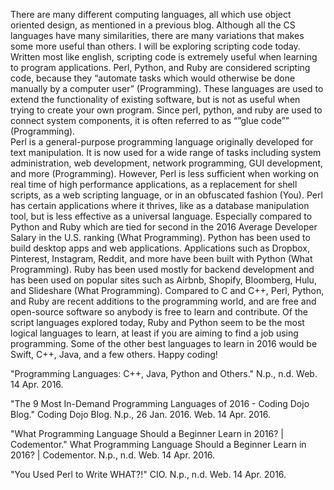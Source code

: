 There are many different computing languages, all which use object oriented design, as mentioned in a previous blog. Although all the CS languages have many similarities, there are many variations that makes some more useful than others. I will be exploring scripting code today. Written most like english, scripting code is extremely useful when learning to program applications. 
	Perl, Python, and Ruby are considered scripting code, because they “automate tasks which would otherwise be done manually by a computer user” (Programming). These languages are used to extend the functionality of existing software, but is not as useful when trying to create your own program. Since perl, python, and ruby are used to connect system components, it is often referred to as “”glue code”” (Programming).  
Perl is a general-purpose programming language originally developed for text manipulation. It is now used for a wide range of tasks including system administration, web development, network programming, GUI development, and more (Programming). However, Perl is less sufficient when working on real time of high performance applications, as a replacement for shell scripts, as a web scripting language, or in an obfuscated fashion (You). Perl has certain applications where it thrives, like as a database manipulation tool, but is less effective as a universal language. Especially compared to Python and Ruby which are tied for second in the 2016 Average Developer Salary in the U.S. ranking (What Programming). Python has been used to build desktop apps and web applications. Applications such as Dropbox, Pinterest, Instagram, Reddit, and more have been built with Python (What Programming). Ruby has been used mostly for backend development and has been used on popular sites such as Airbnb, Shopify, Bloomberg, Hulu, and Slideshare (What Programming). Compared to C and C++, Perl, Python, and Ruby are recent additions to the programming world, and are free and open-source software so anybody is free to learn and contribute. 
	Of the script languages explored today, Ruby and Python seem to be the most logical languages to learn, at least if you are aiming to find a job using programming. Some of the other best languages to learn in 2016 would be Swift, C++, Java, and a few others. Happy coding! 


"Programming Languages: C++, Java, Python and Others." N.p., n.d. Web. 14 Apr. 2016.

"The 9 Most In-Demand Programming Languages of 2016 - Coding Dojo Blog." Coding Dojo Blog. N.p., 26 Jan. 2016. Web. 14 Apr. 2016.

"What Programming Language Should a Beginner Learn in 2016? | Codementor." What Programming Language Should a Beginner Learn in 2016? | Codementor. N.p., n.d. Web. 14 Apr. 2016.

"You Used Perl to Write WHAT?!" CIO. N.p., n.d. Web. 14 Apr. 2016.